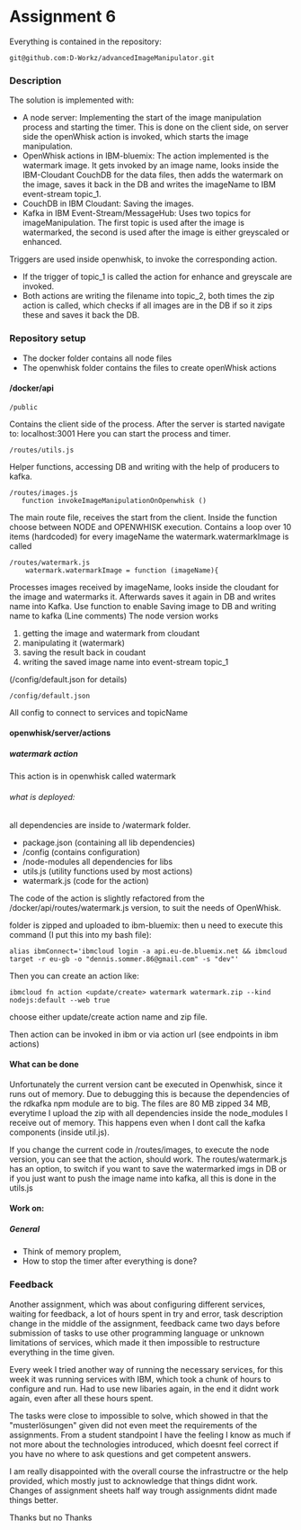 # Assignment 6

Everything is contained in the repository: 
```
git@github.com:D-Workz/advancedImageManipulator.git
```
### Description

The solution is implemented with:
 * A node server: Implementing the start of the image manipulation process and starting the timer. This is done on the client side, on server side the openWhisk action is invoked, which starts the image manipulation.
 * OpenWhisk actions in IBM-bluemix: The action implemented is the watermark image. It gets invoked by an image name, looks inside the IBM-Cloudant CouchDB for the data files, then adds the watermark on the image, saves it back in the DB and writes the imageName to IBM event-stream topic_1.
 * CouchDB in IBM Cloudant: Saving the images.
 * Kafka in IBM Event-Stream/MessageHub: Uses two topics for imageManipulation. The first topic is used after the image is watermarked, the second is used after the image is either greyscaled or enhanced.

Triggers are used inside openwhisk, to invoke the corresponding action. 
* If the trigger of topic_1 is called the action for enhance and greyscale are invoked. 
* Both actions are writing the filename into topic_2, both times the zip action is called, which checks if all images are in the DB if so it zips these and saves it back the DB. 


### Repository setup
* The docker folder contains all node files
* The openwhisk folder contains the files to create openWhisk actions

#### /docker/api

```
/public
```

Contains the client side of the process. After the server is started navigate to: localhost:3001
Here you can start the process and timer.
```
/routes/utils.js
```
Helper functions, accessing DB and writing with the help of producers to kafka.

```
/routes/images.js
   function invokeImageManipulationOnOpenwhisk ()
```
The main route file, receives the start from the client. 
Inside the function choose between NODE and OPENWHISK execution.
Contains a loop over 10 items (hardcoded) for every imageName the watermark.watermarkImage is called
```
/routes/watermark.js
    watermark.watermarkImage = function (imageName){
```
Processes images received by imageName, looks inside the cloudant for the image and watermarks it. Afterwards saves it again in DB and writes name into Kafka.
Use function to enable Saving image to DB and writing name to kafka (Line comments)
The node version works
1. getting the image and watermark from cloudant
2. manipulating it (watermark)
3. saving the result back in coudant 
4. writing the saved image name into event-stream topic_1 

(/config/default.json for details)
```
/config/default.json
```
All config to connect to services and topicName

#### openwhisk/server/actions

##### watermark action 
This action is in openwhisk called watermark

###### what is deployed:
all dependencies are inside to /watermark folder. 
* package.json (containing all lib dependencies)
* /config (contains configuration)
* /node-modules all dependencies for libs
* utils.js (utility functions used by most actions) 
* watermark.js (code for the action)

The code of the action is slightly refactored from the /docker/api/routes/watermark.js version, to suit the needs of OpenWhisk. 

folder is zipped and uploaded to ibm-bluemix:
then u need to execute this command (I put this into my bash file): 
```
alias ibmConnect='ibmcloud login -a api.eu-de.bluemix.net && ibmcloud target -r eu-gb -o "dennis.sommer.86@gmail.com" -s "dev"'
```
Then you can create an action like:
```
ibmcloud fn action <update/create> watermark watermark.zip --kind nodejs:default --web true
```
choose either update/create action name and zip file. 

Then action can be invoked in ibm or via action url (see endpoints in ibm actions)


#### What can be done

Unfortunately the current version cant be executed in Openwhisk, since it runs out of memory. Due to debugging this is because the dependencies of the rdkafka npm module are to big. The files are 80 MB zipped 34 MB, everytime I upload the zip with all dependencies inside the node_modules I receive out of memory. This happens even when I dont call the kafka components (inside util.js). 

If you change the current code in /routes/images, to execute the node version, you can see that the action, should work. The routes/watermark.js has an option, to switch if you want to save the watermarked imgs in DB or if you just want to push the image name into kafka, all this is done in the utils.js

#### Work on:

##### General 
* Think of memory proplem, 
* How to stop the timer after everything is done? 

### Feedback

Another assignment, which was about configuring different services, waiting for feedback, a lot of hours spent in try and error, task description change in the middle of the assignment, feedback came two days before submission of tasks to use other programming language or unknown limitations of services, which made it then impossible to restructure everything in the time given. 

Every week I tried another way of running the necessary services, for this week it was running services with IBM, which took a chunk of hours to configure and run. Had to use new libaries again, in the end it didnt work again, even after all these hours spent. 

The tasks were close to impossible to solve, which showed in that the "musterlösungen" given did not even meet the requirements of the assignments. From a student standpoint I have the feeling I know as much if not more about the technologies introduced, which doesnt feel correct if you have no where to ask questions and get competent answers. 

I am really disappointed with the overall course the infrastructre or the help provided, which mostly just to acknowledge that things didnt work. Changes of assignment sheets half way trough assignments didnt made things better.
 
Thanks but no Thanks